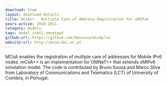 ```yaml
---
download: true
layout: download-details
title: mCoA++ - Multiple Care of Address Registration for xMIPv6
years-active: 2010-2011
category: models
tags: model inet2 omnetpp4
github-url: https://github.com/bmsousa/mCoAplus
website-url: http://mcoa.dei.uc.pt
---
```


MCoA enables the registration of multiple care of addresses for Mobile IPv6
nodes. mCoA++ is an implementation for OMNeT++ that extends xMIPv6 simulation
model. The code is contributed by Bruno Sousa and Marco Silva from Laboratory of
Communications and Telematics (LCT) of University of Coimbra, in Portugal.
